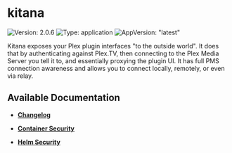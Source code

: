 # kitana

![Version: 2.0.6](https://img.shields.io/badge/Version-2.0.6-informational?style=flat-square) ![Type: application](https://img.shields.io/badge/Type-application-informational?style=flat-square) ![AppVersion: "latest"](https://img.shields.io/badge/AppVersion-"latest"-informational?style=flat-square)

Kitana exposes your Plex plugin interfaces "to the outside world". It does that by authenticating against Plex.TV, then connecting to the Plex Media Server you tell it to, and essentially proxying the plugin UI. It has full PMS connection awareness and allows you to connect locally, remotely, or even via relay.

## Available Documentation

- [**Changelog**](CHANGELOG)

- [**Container Security**](container-security)

- [**Helm Security**](helm-security)

